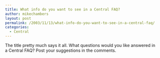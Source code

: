 ```yaml
---
title: What info do you want to see in a Central FAQ?
author: mikechambers
layout: post
permalink: /2003/11/13/what-info-do-you-want-to-see-in-a-central-faq/
categories:
  - Central
---
```



The title pretty much says it all. What questions would you like answered in a Central FAQ? Post your suggestions in the comments.